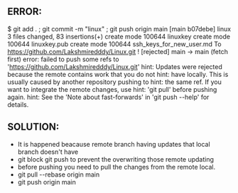 ## ERROR:

$ git add . ; git commit -m "linux" ; git push origin main
[main b07debe] linux
 3 files changed, 83 insertions(+)
 create mode 100644 linuxkey
 create mode 100644 linuxkey.pub
 create mode 100644 ssh_keys_for_new_user.md
To https://github.com/Lakshmiredddy/Linux.git
 ! [rejected]        main -> main (fetch first)
error: failed to push some refs to 'https://github.com/Lakshmiredddy/Linux.git'
hint: Updates were rejected because the remote contains work that you do not
hint: have locally. This is usually caused by another repository pushing to
hint: the same ref. If you want to integrate the remote changes, use
hint: 'git pull' before pushing again.
hint: See the 'Note about fast-forwards' in 'git push --help' for details.

## SOLUTION:
* It is happened beacause remote branch having updates that local branch doesn't have
* git block git push to prevent the overwriting those remote updating
* before pushing you need to pull the changes from the remote local.
* git pull --rebase origin main
* git push origin main

